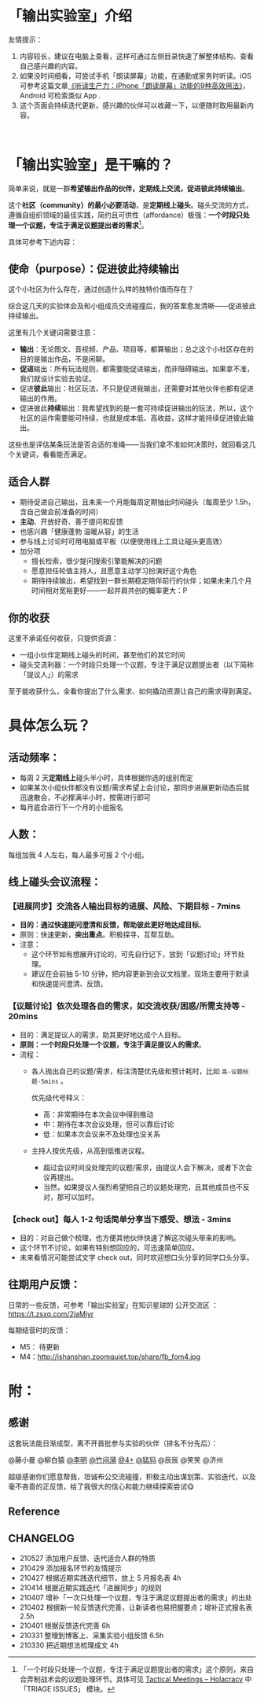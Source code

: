 # 「输出实验室」介绍



友情提示：
1. 内容较长，建议在电脑上查看，这样可通过左侧目录快速了解整体结构、查看自己感兴趣的内容。
2. 如果没时间细看，可尝试手机「朗读屏幕」功能，在通勤或家务时听读。iOS 可参考这篇文章[《听读生产力：iPhone「朗读屏幕」功能的9种高效用法》](https://mp.weixin.qq.com/s/jPsZxS0LXCRChrKXJ8-r0g)， Android 可检索类似 App .
3. 这个页面会持续迭代更新，感兴趣的伙伴可以收藏一下，以便随时取用最新内容。



<br>

# 「输出实验室」是干嘛的？


简单来说，就是一群**希望输出作品的伙伴，定期线上交流，促进彼此持续输出**。

这个**社区（community）的最小必要活动**，是**定期线上碰头**。碰头交流的方式，遵循自组织领域的最佳实践，简约且可供性（affordance）极强：**一个时段只处理一个议题，专注于满足议题提出者的需求**[^1]。

具体可参考下述内容：

## 使命（purpose）：促进彼此持续输出

这个小社区为什么存在，通过创造什么样的独特价值而存在？

综合这几天的实验体会及和小组成员交流碰撞后，我的答案愈发清晰——促进彼此持续输出。

这里有几个关键词需要注意：
- **输出**：无论图文、音视频、产品、项目等，都算输出；总之这个小社区存在的目的是输出作品，不是闲聊。
- **促进**输出：所有玩法规则，都需要能促进输出，而非阻碍输出。如果拿不准，我们就设计实验去验证。
- 促进**彼此**输出：社区玩法，不只是促进我输出，还需要对其他伙伴也都有促进输出的作用。
- 促进彼此**持续**输出：我希望找到的是一套可持续促进输出的玩法，所以，这个社区的运作需要能可持续，也就是成本低、高收益，这样才能持续促进彼此输出。

这些也是评估某条玩法是否合适的准绳——当我们拿不准如何决策时，就回看这几个关键词，看看能否满足。


## 适合人群

* 期待促进自己输出，且未来一个月能每周定期抽出时间碰头（每周至少 1.5h，含自己做会前准备的时间）
* **主动**、开放好奇、善于提问和反馈
* 也感兴趣「健康蓬勃 温暖从容」的生活
* 参与线上讨论时可用电脑或平板（以便使用线上工具让碰头更高效）
* 加分项
    * 擅长检索，很少提问搜索引擎能解决的问题
    * 愿意担任轮值主持人，且愿意主动学习扮演好这个角色
    * 期待持续输出，希望找到一群长期稳定陪伴前行的伙伴；如果未来几个月时间相对宽裕更好——一起并肩共创的概率更大：P

## 你的收获

这里不承诺任何收获，只提供资源：
* 一组小伙伴定期线上碰头的时间，甚至他们的其它时间
* 碰头交流利器：一个时段只处理一个议题，专注于满足议题提出者（以下简称「提议人」）的需求

至于能收获什么，全看你提出了什么需求、如何撬动资源让自己的需求得到满足。





# 具体怎么玩？

## 活动频率：
- 每周 2 天**定期线上**碰头半小时，具体根据你选的组别而定
- 如果某次小组伙伴都没有议题/需求希望上会讨论，那同步进展更新动态后就迅速散会，不必撑满半小时，按需进行即可
- 每月底会进行下一个月的小组报名


## 人数：
每组加我 4 人左右，每人最多可报 2 个小组。

## 线上碰头会议流程：


### 【进展同步】交流各人输出目标的进展、风险、下期目标 - 7mins
- **目的：通过快速提问澄清和反馈，帮助彼此更好地达成目标**。
- 原则：快速更新，**突出重点**。积极探寻，互帮互助。
- 注意：
    - 这个环节如有想展开讨论的，可先自行记下，放到「议题讨论」环节处理。
    - 建议在会前抽 5-10 分钟，把内容更新到会议文档里，现场主要用于默读和快速提问澄清、反馈。

### 【议题讨论】依次处理各自的需求，如交流收获/困惑/所需支持等 - 20mins
- 目的：满足提议人的需求，助其更好地达成个人目标。
- **原则：一个时段只处理一个议题，专注于满足提议人的需求**。
- 流程：
    - 各人抛出自己的议题/需求，标注清楚优先级和预计耗时，比如 `高-议题标题-5mins` 。

        优先级代号释义：
        - 高：非常期待在本次会议中得到推动
        - 中：期待在本次会议处理，但可以靠后讨论
        - 低：如果本次会议来不及处理也没关系
    - 主持人按优先级，从高到低推进议程。
      - 超过会议时间没处理完的议题/需求，由提议人会下解决，或者下次会议再提出。
      - 当然，如果提议人强烈希望把自己的议题处理完，且其他成员也不反对，那可以加时。

### 【check out】每人 1-2 句话简单分享当下感受、想法 - 3mins
- 目的：对自己做个梳理，也方便其他伙伴快速了解这次碰头带来的影响。
- 这个环节不讨论，如果有特别想回应的，可迅速简单回应。
- 未来看情况可能尝试文字 check out，同时欢迎想口头分享的同学口头分享。


## 往期用户反馈：

日常的一些反馈，可参考「输出实验室」在知识星球的 公开交流区 ： https://t.zsxq.com/2jaMjyr

每期结营时的反馈：

- M5： 待更新
- M4：http://ishanshan.zoomquiet.top/share/fb_fom4.jpg

# 附：

## 感谢

这套玩法能日渐成型，离不开首批参与实验的伙伴（排名不分先后）：

@藤小曼 @柳白猿 [@李明](https://sunoonlee.com/) [@竹间漪](https://weibo.com/u/1219497082) [@4+](http://ishanshan.zoomquiet.top/clipping/qr_wechat4%2B.png) [@猛犸](https://www.douban.com/people/mammoth2008/) @辰辰 @笑笑 @济州

超级感谢你们愿意帮我，坦诚布公交流碰撞，积极主动出谋划策、实验迭代，以及毫不吝啬的正反馈，给了我很大的信心和能力继续探索尝试😋

## Reference

[^1]: 「一个时段只处理一个议题，专注于满足议题提出者的需求」这个原则，来自合弄制战术会的议题处理环节。具体可见 [Tactical Meetings – Holacracy](https://www.holacracy.org/tactical-meetings#:~:text=Tactical%20Meetings%20are%20focused%20on,scheduled%20by%20the%20circle's%20Secretary.) 中「TRIAGE ISSUES」 模块。

## CHANGELOG

- 210527 添加用户反馈、迭代适合人群的特质
- 210429 添加报名环节的友情提示
- 210427 根据近期实践迭代细节，放上 5 月报名表 4h
- 210414 根据近期实践迭代「进展同步」的规则
- 210407 增补「一次只处理一个议题，专注于满足议题提出者的需求」的出处
- 210402 根据新一轮反馈迭代完善，让新读者也易把握要点；增补正式报名表 2.5h
- 210401 根据反馈迭代完善 6h
- 210331 整理到博客上、采集实验小组反馈 6.5h
- 210330 把近期想法梳理成文 4h
